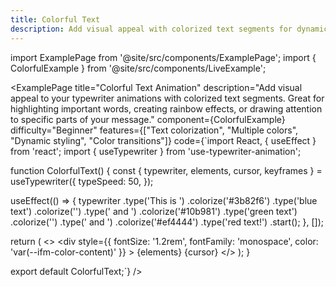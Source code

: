 ```yaml
---
title: Colorful Text
description: Add visual appeal with colorized text segments for dynamic styling
---
```


import ExamplePage from '@site/src/components/ExamplePage';
import { ColorfulExample } from '@site/src/components/LiveExample';

<ExamplePage
title="Colorful Text Animation"
description="Add visual appeal to your typewriter animations with colorized text segments. Great for highlighting important words, creating rainbow effects, or drawing attention to specific parts of your message."
component={ColorfulExample}
difficulty="Beginner"
features={["Text colorization", "Multiple colors", "Dynamic styling", "Color transitions"]}
code={`import React, { useEffect } from 'react';
import { useTypewriter } from 'use-typewriter-animation';

function ColorfulText() {
  const { typewriter, elements, cursor, keyframes } = useTypewriter({
    typeSpeed: 50,
  });

  useEffect(() => {
    typewriter
      .type('This is ')
      .colorize('#3b82f6')
      .type('blue text')
      .colorize('')
      .type(' and ')
      .colorize('#10b981')
      .type('green text')
      .colorize('')
      .type(' and ')
      .colorize('#ef4444')
      .type('red text!')
      .start();
  }, []);

  return (
    <>
      <style>{keyframes}</style>
      <div 
        style={{ 
          fontSize: '1.2rem', 
          fontFamily: 'monospace',
          color: 'var(--ifm-color-content)'
        }}
      >
        {elements}
        {cursor}
      </div>
    </>
  );
}

export default ColorfulText;`}
/>

